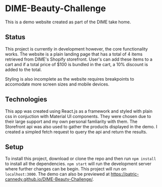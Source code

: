 # DIME-Beauty-Challenge

This is a demo website created as part of the DIME take home.

## Status

This project is currently in development however, the core functionality works. The website is a plain landing page that has a total of 4 items retrieved from DIME's Shopify storefront. User's can add these items to a cart and if a total price of $100 is bundled in the cart, a 10% discount is added to the total.

Styling is also incomplete as the website requires breakpoints to accomodate more screen sizes and mobile devices.

## Technologies

This app was created using React.js as a framework and styled with plain css in conjuction with Material UI components. They were chosen due to their large support and my own personal famliarity with them. The Storefront api was also used to gather the products displayed in the demo. I created a simpled fetch request to query the api and return the results.

## Setup

To install this project, download or clone the repo and then run `npm install` to install all the dependencies. `npm start` will run the development server where further changes can be begin. This project will run on `localhost:3000`. The demo can also be previewed at https://patric-cannedy.github.io/DIME-Beauty-Challenge/. 
 
